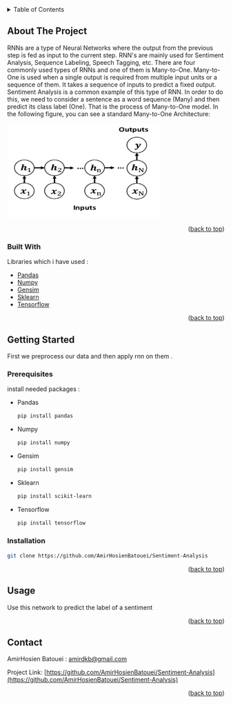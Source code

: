 <div id="top"></div>

<!-- TABLE OF CONTENTS -->
<details>
  <summary>Table of Contents</summary>
  <ol>
    <li>
      <a href="#about-the-project">About The Project</a>
      <ul>
        <li><a href="#built-with">Built With</a></li>
      </ul>
    </li>
    <li>
      <a href="#getting-started">Getting Started</a>
      <ul>
        <li><a href="#prerequisites">Prerequisites</a></li>
        <li><a href="#installation">Installation</a></li>
      </ul>
    </li>
    <li><a href="#usage">Usage</a></li>
    <li><a href="#contact">Contact</a></li>
  </ol>
</details>



<!-- ABOUT THE PROJECT -->
## About The Project

RNNs are a type of Neural Networks where the output from the previous step is fed as input to the current step. RNN's are mainly used for Sentiment Analysis, Sequence Labeling, Speech Tagging, etc. There are four commonly used types of RNNs and one of them is Many-to-One.
Many-to-One is used when a single output is required from multiple input units or a sequence of them. It takes a sequence of inputs to predict a fixed output. Sentiment Analysis is a common example of this type of RNN. In order to do this, we need to consider a sentence as a word sequence (Many) and then predict its class label (One). That is the process of Many-to-One model. In the following figure, you can see a standard Many-to-One Architecture:

![rnn_png](rnn.png)



<p align="right">(<a href="#top">back to top</a>)</p>



### Built With

Libraries which i have used : 

* [Pandas](https://pandas.pydata.org)
* [Numpy](https://numpy.org)
* [Gensim](https://radimrehurek.com/gensim)
* [Sklearn](https://scikit-learn.org)
* [Tensorflow](https://www.tensorflow.org)


<p align="right">(<a href="#top">back to top</a>)</p>



<!-- GETTING STARTED -->
## Getting Started

First we preprocess our data and then apply rnn on them . 

### Prerequisites

install needed packages :
* Pandas
  ```sh
  pip install pandas 
  ```
* Numpy
  ```sh
  pip install numpy
  ```
* Gensim
  ```sh
  pip install gensim
  ```
* Sklearn
  ```sh
  pip install scikit-learn
  ```
* Tensorflow
  ```sh
  pip install tensorflow
  ```

### Installation


   ```sh
   git clone https://github.com/AmirHosienBatouei/Sentiment-Analysis
   ```



<p align="right">(<a href="#top">back to top</a>)</p>



<!-- USAGE EXAMPLES -->
## Usage

Use this network to predict the label of a sentiment


<p align="right">(<a href="#top">back to top</a>)</p>


<!-- CONTACT -->
## Contact

AmirHosien Batouei : amirdkb@gmail.com

Project Link: [https://github.com/AmirHosienBatouei/Sentiment-Analysis](https://github.com/AmirHosienBatouei/Sentiment-Analysis)

<p align="right">(<a href="#top">back to top</a>)</p>









<!-- MARKDOWN LINKS & IMAGES -->
<!-- https://www.markdownguide.org/basic-syntax/#reference-style-links -->
[rnn_png]: rnn.png
